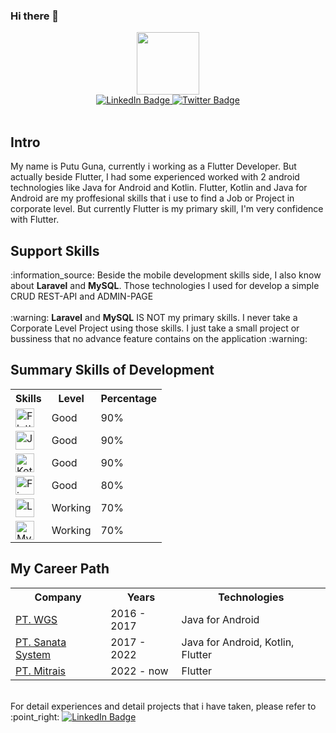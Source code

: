 ### Hi there 👋

<div id="header" align="center">
  <img src="https://media.giphy.com/media/qgQUggAC3Pfv687qPC/giphy.gif" width="100"/>
  <div id="badges">
  <a href="https://linkedin.com/in/putujoliartaguna">
    <img src="https://img.shields.io/badge/LinkedIn-blue?style=for-the-badge&logo=linkedin&logoColor=white" alt="LinkedIn Badge"/>
  </a>

  <a href="https://twitter.com/putuguna">
    <img src="https://img.shields.io/badge/Twitter-blue?style=for-the-badge&logo=twitter&logoColor=white" alt="Twitter Badge"/>
  </a>
</div>
</div>

<br>
<h2>Intro</h2>
My name is Putu Guna, currently i working as a Flutter Developer. But actually beside Flutter, I had some experienced worked with 2 android technologies like Java for Android and Kotlin. Flutter, Kotlin and Java for Android are my proffesional skills that i use to find a Job or Project in corporate level. But currently Flutter is my primary skill, I'm very confidence with Flutter.
 

<h2>Support Skills</h2>
:information_source: Beside the mobile development skills side, I also know about <b>Laravel</b> and <b>MySQL</b>. Those technologies I used for develop a simple CRUD REST-API and ADMIN-PAGE 
<br><br>
:warning: <b>Laravel</b> and <b>MySQL</b> IS NOT my primary skills. I never take a Corporate Level Project using those skills. I just take a small project or bussiness that no advance feature contains on the application :warning: <br>

<div align="left">
<h2>Summary Skills of Development</h2>
<table>
  <tr>
    <th>Skills</th>
    <th>Level</th>
  <th>Percentage</th>
  </tr>
  <tr>
    <td> <img src="https://www.webhozz.com/blog/wp-content/uploads/2021/01/flutter.png"  height="30" alt="Flutter Badge"/></td>
    <td>Good</td>
    <td>90%</td>
  </tr>
  <tr>
     <td> <img src="https://miro.medium.com/max/689/1*wSxeE-1tYe0e0uFJ1hJQRg.jpeg"  height="30" alt="Java Android Badge"/></td>
    <td>Good</td>
    <td>90%</td>
  </tr>
  <tr>
    <td> <img src="https://www.dicoding.com/blog/wp-content/uploads/2018/04/Kotlin-for-Android-App-Devt.jpg"  height="30" alt="Kotlin Badge"/></td>
    <td>Good</td>
    <td>90%</td>
  </tr>
  <tr>
     <td> <img src="https://firebase.google.com/images/social.png"  height="30" alt="Firebase Badge"/></td>
    <td>Good</td>
    <td>80%</td>
  </tr>
    <tr>
     <td> <img src="https://www.zend.com/sites/default/files/image/2019-09/logo-laravel.jpg"  height="30" alt="Laravel Badge"/></td>
    <td>Working</td>
    <td>70%</td>
  </tr>
  <tr>
     <td> <img src="https://getwingsfast.com/wp-content/uploads/2019/11/mysql-logo.jpg"  height="30" alt="MySQL Badge"/></td>
    <td>Working</td>
    <td>70%</td>
  </tr>
</table>
</div>

<div align="left">
<h2>My Career Path</h2>
<table>
  <tr>
    <th>Company</th>
    <th>Years</th>
  <th>Technologies</th>
  </tr>
  <tr>
    <td><a href="https://www.wgs.co.id/" target="_blank">PT. WGS</a></td>
    <td>2016 - 2017</td>
    <td>Java for Android</td>
  </tr>
  
  <tr>
    <td><a href="https://sanatasystem.com/" target="_blank">PT. Sanata System</a></td>
    <td>2017 - 2022</td>
    <td>Java for Android, Kotlin, Flutter</td>
  </tr>
  
   <tr>
    <td><a href="https://www.mitrais.com/id/" target="_blank">PT. Mitrais</a></td>
    <td>2022 - now</td>
    <td>Flutter</td>
  </tr>
  
</table>
</div>
<br>
For detail experiences and detail projects that i have taken, please refer to :point_right: <a href="https://linkedin.com/in/putujoliartaguna">
    <img src="https://img.shields.io/badge/LinkedIn-blue?style=for-the-badge&logo=linkedin&logoColor=white" alt="LinkedIn Badge"/></a>


<!--
**griajobag/griajobag** is a ✨ _special_ ✨ repository because its `README.md` (this file) appears on your GitHub profile.

Here are some ideas to get you started:

- 🔭 I’m currently working on ...
- 🌱 I’m currently learning ...
- 👯 I’m looking to collaborate on ...
- 🤔 I’m looking for help with ...
- 💬 Ask me about ...
- 📫 How to reach me: ...
- 😄 Pronouns: ...
- ⚡ Fun fact: ...
-->
